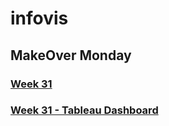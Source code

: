 # infovis

## MakeOver Monday

### [Week 31](https://jimenalozano.github.io/infovis/w31.html)

### [Week 31 - Tableau Dashboard](https://jimenalozano.github.io/infovis/w31.html)
